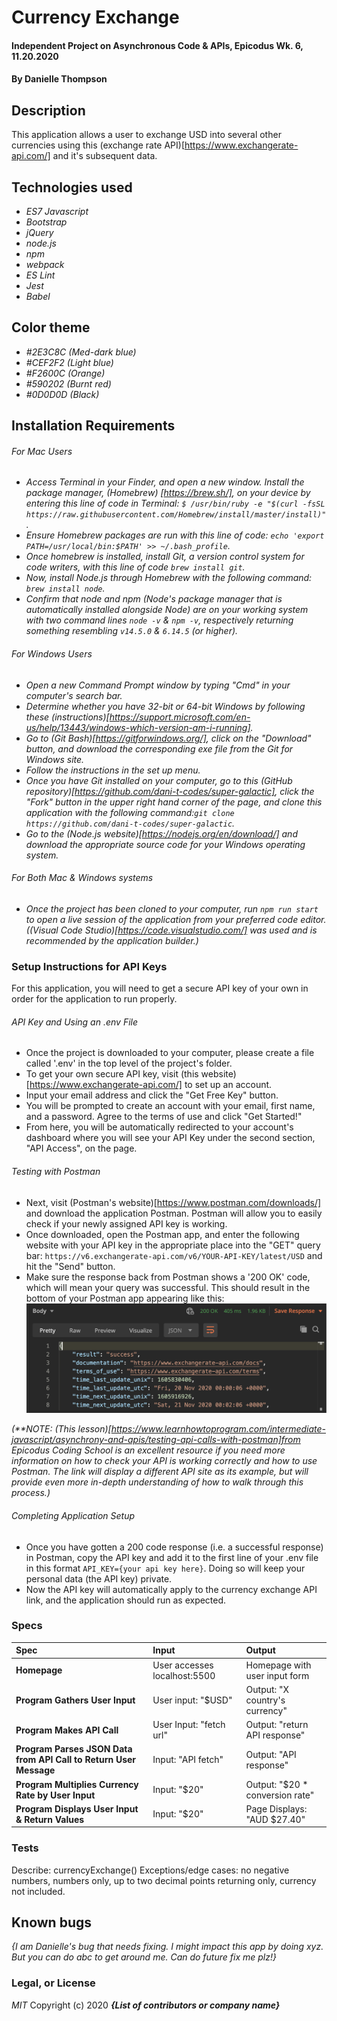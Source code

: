 # Currency Exchange

#### Independent Project on Asynchronous Code & APIs, Epicodus Wk. 6, 11.20.2020

#### By Danielle Thompson

## Description

This application allows a user to exchange USD into several other currencies using this (exchange rate API)[https://www.exchangerate-api.com/] and it's subsequent data.

## Technologies used

- _ES7 Javascript_
- _Bootstrap_
- _jQuery_
- _node.js_
- _npm_
- _webpack_
- _ES Lint_
- _Jest_
- _Babel_

## Color theme

- _#2E3C8C (Med-dark blue)_
- _#CEF2F2 (Light blue)_
- _#F2600C (Orange)_
- _#590202 (Burnt red)_
- _#0D0D0D (Black)_

## Installation Requirements

###### For Mac Users

- _Access Terminal in your Finder, and open a new window. Install the package manager, (Homebrew) [https://brew.sh/], on your device by entering this line of code in Terminal: `$ /usr/bin/ruby -e "$(curl -fsSL https://raw.githubusercontent.com/Homebrew/install/master/install)"`._
- _Ensure Homebrew packages are run with this line of code: `echo 'export PATH=/usr/local/bin:$PATH' >> ~/.bash_profile`._
- _Once homebrew is installed, install Git, a version control system for code writers, with this line of code `brew install git`._
- _Now, install Node.js through Homebrew with the following command: `brew install node`._
- _Confirm that node and npm (Node's package manager that is automatically installed alongside Node) are on your working system with two command lines `node -v` & `npm -v`, respectively returning something resembling `v14.5.0` & `6.14.5` (or higher)._

###### For Windows Users

- _Open a new Command Prompt window by typing "Cmd" in your computer's search bar._
- _Determine whether you have 32-bit or 64-bit Windows by following these (instructions)[https://support.microsoft.com/en-us/help/13443/windows-which-version-am-i-running]._
- _Go to (Git Bash)[https://gitforwindows.org/], click on the "Download" button, and download the corresponding exe file from the Git for Windows site._
- _Follow the instructions in the set up menu._
- _Once you have Git installed on your computer, go to this (GitHub repository)[https://github.com/dani-t-codes/super-galactic], click the "Fork" button in the upper right hand corner of the page, and clone this application with the following command:`git clone https://github.com/dani-t-codes/super-galactic`._
- _Go to the (Node.js website)[https://nodejs.org/en/download/] and download the appropriate source code for your Windows operating system._

###### For Both Mac & Windows systems

- _Once the project has been cloned to your computer, run `npm run start` to open a live session of the application from your preferred code editor. ((Visual Code Studio)[https://code.visualstudio.com/] was used and is recommended by the application builder.)_

### Setup Instructions for API Keys

For this application, you will need to get a secure API key of your own in order for the application to run properly.  

###### API Key and Using an .env File
- Once the project is downloaded to your computer, please create a file called '.env' in the top level of the project's folder.
- To get your own secure API key, visit (this website)[https://www.exchangerate-api.com/] to set up an account. 
- Input your email address and click the "Get Free Key" button.
- You will be prompted to create an account with your email, first name, and a password. Agree to the terms of use and click "Get Started!"
- From here, you will be automatically redirected to your account's dashboard where you will see your API Key under the second section, "API Access", on the page. 

###### Testing with Postman
- Next, visit (Postman's website)[https://www.postman.com/downloads/] and download the application Postman. Postman will allow you to easily check if your newly assigned API key is working.
- Once downloaded, open the Postman app, and enter the following website with your API key in the appropriate place into the "GET" query bar: `https://v6.exchangerate-api.com/v6/YOUR-API-KEY/latest/USD` and hit the "Send" button. 
- Make sure the response back from Postman shows a '200 OK' code, which will mean your query was successful. This should result in the bottom of your Postman app appearing like this: ![An image showing a '200 OK' code along with the result:success and subsequent JSON data.!](/assets/images/Postman-success.png "Screenshot of success message in Postman app")

_(**NOTE: (This lesson)[https://www.learnhowtoprogram.com/intermediate-javascript/asynchrony-and-apis/testing-api-calls-with-postman]from Epicodus Coding School is an excellent resource if you need more information on how to check your API is working correctly and how to use Postman. The link will display a different API site as its example, but will provide even more in-depth understanding of how to walk through this process.)_

###### Completing Application Setup
- Once you have gotten a 200 code response (i.e. a successful response) in Postman, copy the API key and add it to the first line of your .env file in this format `API_KEY={your api key here}`. Doing so will keep your personal data (the API key) private.
- Now the API key will automatically apply to the currency exchange API link, and the application should run as expected.

### Specs

| Spec                                            | Input                        | Output                        |
| :---------------------------------------------- | :--------------------------- | :---------------------------- |
| **Homepage**                                    | User accesses localhost:5500 | Homepage with user input form |
| **Program Gathers User Input**                  | User input: "$USD"           | Output: "X country's currency"|
| **Program Makes API Call**                      | User Input: "fetch url"      | Output: "return API response" |
| **Program Parses JSON Data from API Call to Return User Message** | Input: "API fetch" | Output: "API response"|
| **Program Multiplies Currency Rate by User Input** | Input: "$20"              | Output: "$20 * conversion rate"|
| **Program Displays User Input & Return Values** | Input: "$20"                 | Page Displays: "AUD $27.40"   |

### Tests

Describe: currencyExchange()
Exceptions/edge cases: no negative numbers, numbers only, up to two decimal points returning only, currency not included.


## Known bugs

_{I am Danielle's *bug* that needs fixing. I might impact this app by doing xyz. But you can do abc to get around me. Can do future fix me plz!}_

### Legal, or License

_MIT_ Copyright (c) 2020 **_{List of contributors or company name}_**
